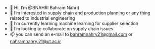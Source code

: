 - 👋 Hi, I’m @BNAHRI Bahram Nahri)
- 👀 I’m interested in supply chain and production planning or any thing related to industrial engineering
- 🌱 I’m currently learning machine learning for supplier selection
- 💞️ I’m looking to collaborate on supply chain issues
- 📫 you can send an e-mail to bahramnahry21@gmail.com or nahramnahry.21@ut.ac.ir
